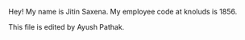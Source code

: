 Hey! My name is Jitin Saxena.
My employee code at knoluds is 1856.

This file is edited by Ayush Pathak.
